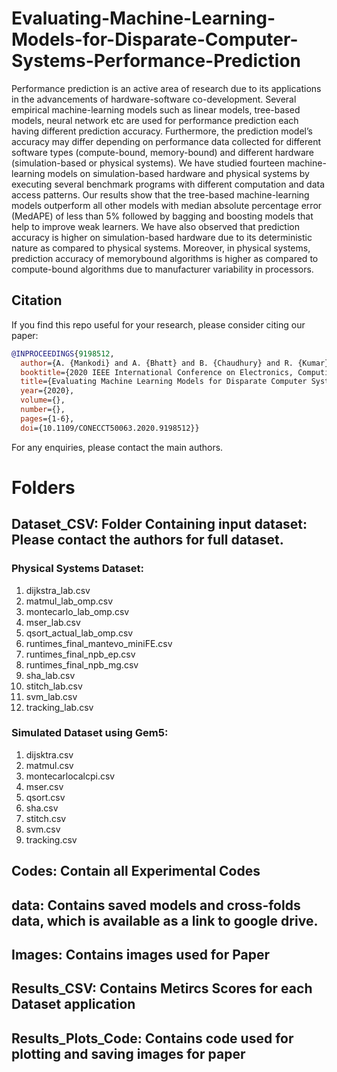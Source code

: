 # Evaluating-Machine-Learning-Models-for-Disparate-Computer-Systems-Performance-Prediction
Performance prediction is an active area of research
due to its applications in the advancements of hardware-software
co-development. Several empirical machine-learning models such
as linear models, tree-based models, neural network etc are used
for performance prediction each having different prediction accuracy.
Furthermore, the prediction model’s accuracy may differ
depending on performance data collected for different software
types (compute-bound, memory-bound) and different hardware
(simulation-based or physical systems). We have studied fourteen
machine-learning models on simulation-based hardware and
physical systems by executing several benchmark programs with
different computation and data access patterns. Our results show
that the tree-based machine-learning models outperform all other
models with median absolute percentage error (MedAPE) of
less than 5% followed by bagging and boosting models that
help to improve weak learners. We have also observed that
prediction accuracy is higher on simulation-based hardware due
to its deterministic nature as compared to physical systems.
Moreover, in physical systems, prediction accuracy of memorybound
algorithms is higher as compared to compute-bound
algorithms due to manufacturer variability in processors.
## Citation


If you find this repo useful for your research, please consider citing our paper:

```bibtex
@INPROCEEDINGS{9198512,
  author={A. {Mankodi} and A. {Bhatt} and B. {Chaudhury} and R. {Kumar} and A. {Amrutiya}},
  booktitle={2020 IEEE International Conference on Electronics, Computing and Communication Technologies (CONECCT)}, 
  title={Evaluating Machine Learning Models for Disparate Computer Systems Performance Prediction}, 
  year={2020},
  volume={},
  number={},
  pages={1-6},
  doi={10.1109/CONECCT50063.2020.9198512}}

```
For any enquiries, please contact the main authors.
# Folders
##  Dataset_CSV: Folder Containing input dataset: Please contact the authors for full dataset. 
### Physical Systems Dataset: 
1. dijkstra_lab.csv
2. matmul_lab_omp.csv
3. montecarlo_lab_omp.csv
4. mser_lab.csv
5. qsort_actual_lab_omp.csv
6. runtimes_final_mantevo_miniFE.csv
7. runtimes_final_npb_ep.csv
8. runtimes_final_npb_mg.csv
9. sha_lab.csv
10. stitch_lab.csv
11. svm_lab.csv
12. tracking_lab.csv


### Simulated Dataset using Gem5: 
1. dijsktra.csv
2. matmul.csv
3. montecarlocalcpi.csv
4. mser.csv
5. qsort.csv
6. sha.csv
7. stitch.csv
8. svm.csv
9. tracking.csv

## Codes: Contain all Experimental Codes
## data: Contains saved models and cross-folds data, which is available as a link to google drive. 
## Images: Contains images used for Paper
## Results_CSV: Contains Metircs Scores for each Dataset application
## Results_Plots_Code: Contains code used for plotting and saving images for paper

